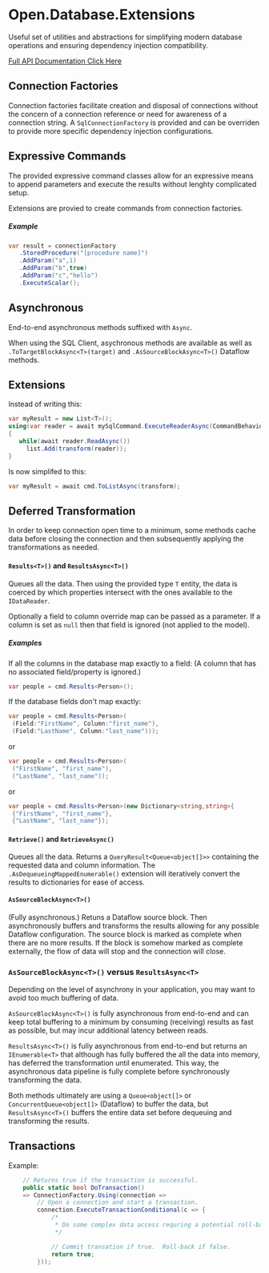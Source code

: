 # Open.Database.Extensions
 
Useful set of utilities and abstractions for simplifying modern database operations and ensuring dependency injection compatibility.

[Full API Documentation Click Here](https://electricessence.github.io/Open.Database.Extensions/api)

## Connection Factories

Connection factories facilitate creation and disposal of connections without the concern of a connection reference or need for awareness of a connection string.  A `SqlConnectionFactory` is provided and can be overriden to provide more specific dependency injection configurations.

## Expressive Commands

The provided expressive command classes allow for an expressive means to append parameters and execute the results without lenghty complicated setup.

Extensions are provied to create commands from connection factories.

##### Example

```cs
var result = connectionFactory
   .StoredProcedure("[procedure name]")
   .AddParam("a",1)
   .AddParam("b",true)
   .AddParam("c","hello")
   .ExecuteScalar();
```


## Asynchronous

End-to-end asynchronous methods suffixed with `Async`.

When using the SQL Client, asychronous methods are available as well as `.ToTargetBlockAsync<T>(target)` and `.AsSourceBlockAsync<T>()` Dataflow methods.

## Extensions

Instead of writing this:
```cs
var myResult = new List<T>();
using(var reader = await mySqlCommand.ExecuteReaderAsync(CommandBehavior.CloseConnection))
{
   while(await reader.ReadAsync())
     list.Add(transform(reader));
}
```

Is now simplifed to this:
```cs
var myResult = await cmd.ToListAsync(transform);
```

## Deferred Transformation

In order to keep connection open time to a minimum, some methods cache data before closing the connection and then subsequently applying the transformations as needed.

#### `Results<T>()` and `ResultsAsync<T>()`

Queues all the data.  Then using the provided type `T` entity, the data is coerced by which properties intersect with the ones available to the `IDataReader`.

Optionally a field to column override map can be passed as a parameter.  If a column is set as `null` then that field is ignored (not applied to the model).

##### Examples

If all the columns in the database map exactly to a field: (A column that has no associated field/property is ignored.)
```cs
var people = cmd.Results<Person>();
```

If the database fields don't map exactly:

```cs
var people = cmd.Results<Person>(
 (Field:"FirstName", Column:"first_name"),
 (Field:"LastName", Column:"last_name")));
```
or
```cs
var people = cmd.Results<Person>(
 ("FirstName", "first_name"),
 ("LastName", "last_name"));
```
or
```cs
var people = cmd.Results<Person>(new Dictionary<string,string>{
 {"FirstName", "first_name"},
 {"LastName", "last_name"});
```

#### `Retrieve()` and `RetrieveAsync()`

Queues all the data.  Returns a `QueryResult<Queue<object[]>>` containing the requested data and column information.  The `.AsDequeueingMappedEnumerable()` extension will iteratively convert the results to dictionaries for ease of access.

#### `AsSourceBlockAsync<T>()`

(Fully asynchronous.) Retuns a Dataflow source block.  Then asynchronously buffers and transforms the results allowing for any possible Dataflow configuration.  The source block is marked as complete when there are no more results.  If the block is somehow marked as complete externally, the flow of data will stop and the connection will close.

### `AsSourceBlockAsync<T>()` versus `ResultsAsync<T>`

Depending on the level of asynchrony in your application, you may want to avoid too much buffering of data. 

`AsSourceBlockAsync<T>()` is fully asynchronous from end-to-end and can keep total buffering to a minimum by consuming (receiving) results as fast as possible, but may incur additional latency between reads.

`ResultsAsync<T>()` is fully asynchronous from end-to-end but returns an `IEnumerable<T>` that although has fully buffered the all the data into memory, has deferred the transformation until enumerated.  This way, the asynchronous data pipeline is fully complete before synchronously transforming the data.

Both methods ultimately are using a `Queue<object[]>` or `ConcurrentQueue<object[]>` (Dataflow) to buffer the data, but `ResultsAsync<T>()` buffers the entire data set before dequeuing and transforming the results.

## Transactions

Example:

```cs
	// Returns true if the transaction is successful.
	public static bool DoTransaction()
	=> ConnectionFactory.Using(connection =>
		// Open a connection and start a transaction.
		connection.ExecuteTransactionConditional(c => {
			/*
			 * Do some complex data access requring a potential roll-back.
			 */

			// Commit transation if true.  Roll-back if false.
			return true;
		}));
```
